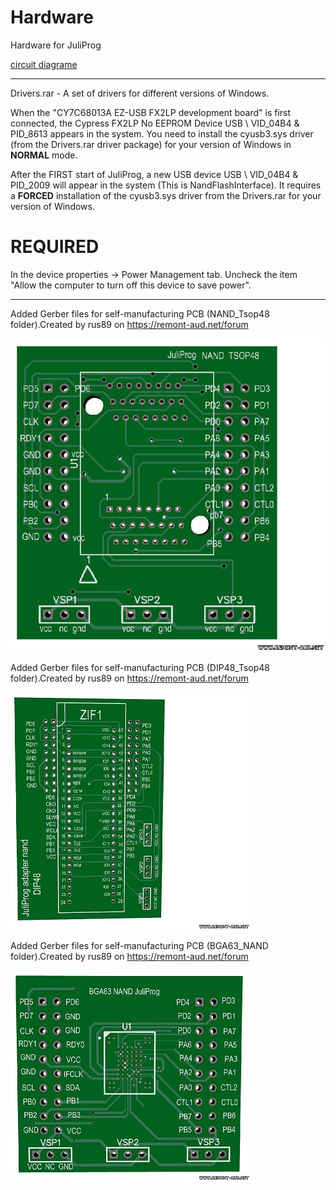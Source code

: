 # Hardware
Hardware for JuliProg

[circuit diagrame](https://github.com/JuliProg/Hardware/wiki/Circuit-diagram)

***
Drivers.rar - A set of drivers for different versions of Windows.

When the "CY7C68013A EZ-USB FX2LP development board" is first connected, the Cypress FX2LP No EEPROM Device USB \ VID_04B4 & PID_8613 appears in the system. You need to install the cyusb3.sys driver (from the Drivers.rar driver package) for your version of Windows in **NORMAL** mode.

After the FIRST start of JuliProg, a new USB device USB \ VID_04B4 & PID_2009 will appear in the system (This is NandFlashInterface). It requires a **FORCED** installation of the cyusb3.sys driver from the Drivers.rar for your version of Windows.

# **REQUIRED** 

In the device properties -> Power Management tab. Uncheck the item
"Allow the computer to turn off this device to save power".

---------------------------------------------------------------------------------------
Added Gerber files for self-manufacturing PCB (NAND_Tsop48 folder).Created by rus89 on https://remont-aud.net/forum

![](https://raw.githubusercontent.com/JuliProg/Wiki/master/img/NAND%20Tsop48.jpg)  

Added Gerber files for self-manufacturing PCB (DIP48_Tsop48 folder).Created by rus89 on https://remont-aud.net/forum

![](https://raw.githubusercontent.com/JuliProg/Wiki/master/img/DIP48ToTSOP48_small.jpg)

Added Gerber files for self-manufacturing PCB (BGA63_NAND folder).Created by rus89 on https://remont-aud.net/forum

![](https://raw.githubusercontent.com/JuliProg/Wiki/master/img/BGA63%20NAND%20small.jpg)

